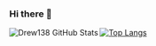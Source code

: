 ### Hi there 👋

<img align="left" alt="Drew138 GitHub Stats" src="https://github-readme-stats.vercel.app/api?username=Drew138&show_icons=true&hide_border=true"/>

[![Top Langs](https://github-readme-stats.vercel.app/api/top-langs/?username=Drew138&hide=Jupyter_Notebook)](https://github.com/anuraghazra/github-readme-stats)

<!--
**Drew138/Drew138** is a ✨ _special_ ✨ repository because its `README.md` (this file) appears on your GitHub profile.

Here are some ideas to get you started:

- 🔭 I’m currently working on ...
- 🌱 I’m currently learning ...
- 👯 I’m looking to collaborate on ...
- 🤔 I’m looking for help with ...
- 💬 Ask me about ...
- 📫 How to reach me: ...
- 😄 Pronouns: ...
- ⚡ Fun fact: ...
-->
